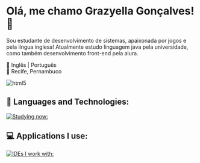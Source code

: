 # Olá, me chamo Grazyella Gonçalves! 🌿
Sou estudante de desenvolvimento de sistemas, apaixonada por jogos e pela língua inglesa! 
Atualmente estudo linguagem java pela universidade, como também desenvolvimento front-end pela alura.


📖 Inglês | Português
<br/> 📍 Recife, Pernambuco


<img align='center' alt='html5' src='https://i.pinimg.com/originals/93/9e/92/939e9273e3d6ef4f281cda31e9e62488.gif'/>

## 📖 Languages and Technologies:

[![Studying now:](https://skillicons.dev/icons?i=java,css,html&theme=dark)](https://skillicons.dev)
<br/>

## :computer: Applications I use:
[![IDEs I work with:](https://skillicons.dev/icons?i=idea,vscode,eclipse,figma,ps&theme=dark)](https://skillicons.dev)


</div> <br/>


## 

